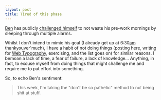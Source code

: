 ```yaml
---
layout: post
title: Tired of this phase
---
```

[Ben][Ben Ward] has publicly [challenged himself][Ben Tired of this phase] to not waste his pre-work mornings by sleeping through multiple alarms.

Whilst I don't intend to mimic his goal (I already get up at 6:30<abbr title="ante meridiem">am</abbr> thankyouver'much), I have a habit of not doing things (posting here, writing for [Web Typography][], exercising, and the list goes on) for similar reasons. I bemoan a lack of time, a fear of failure, a lack of knowledge… Anything, in fact, to excuse myself from doing things that might challenge me and require me to put effort into something.

So, to echo Ben's sentiment:

> This week, I'm taking the "don't be so pathetic" method to not being shit at stuff.

[Ben Ward]: http://ben-ward.co.uk/ "Ben Ward"
[Ben Tired of this phase]: http://ben-ward.co.uk/journal/getting-up/ "'Tired of this phase' by Ben Ward"
[Web Typography]: http://webtypography.net/
